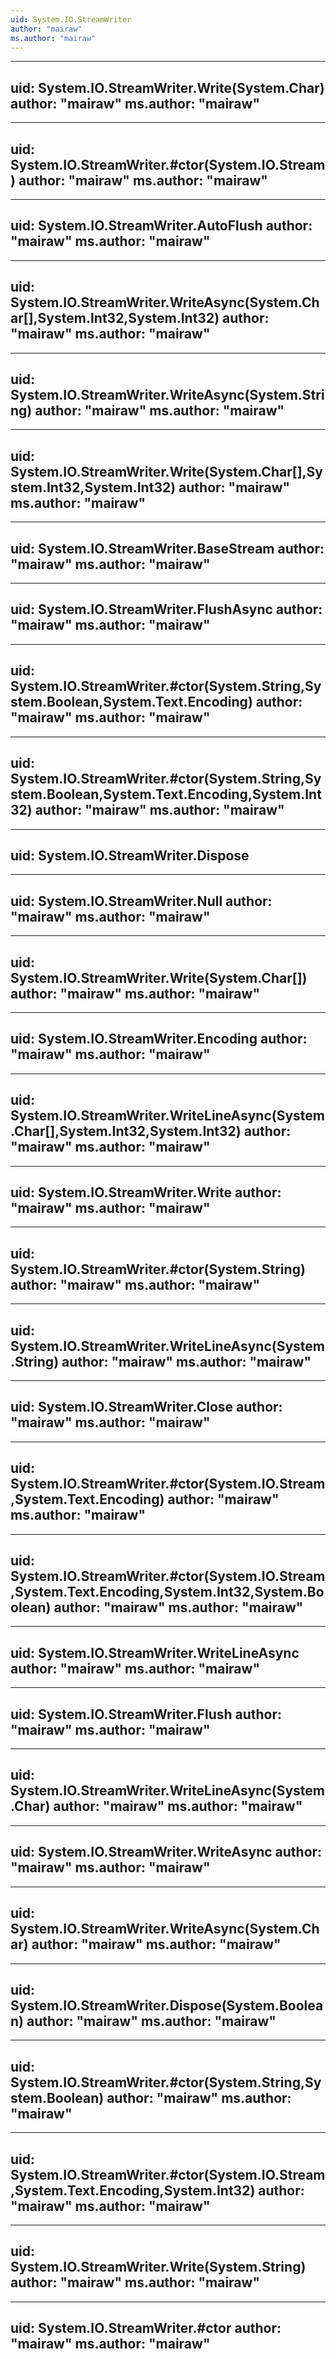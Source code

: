 ```yaml
---
uid: System.IO.StreamWriter
author: "mairaw"
ms.author: "mairaw"
---
```


---
uid: System.IO.StreamWriter.Write(System.Char)
author: "mairaw"
ms.author: "mairaw"
---

---
uid: System.IO.StreamWriter.#ctor(System.IO.Stream)
author: "mairaw"
ms.author: "mairaw"
---

---
uid: System.IO.StreamWriter.AutoFlush
author: "mairaw"
ms.author: "mairaw"
---

---
uid: System.IO.StreamWriter.WriteAsync(System.Char[],System.Int32,System.Int32)
author: "mairaw"
ms.author: "mairaw"
---

---
uid: System.IO.StreamWriter.WriteAsync(System.String)
author: "mairaw"
ms.author: "mairaw"
---

---
uid: System.IO.StreamWriter.Write(System.Char[],System.Int32,System.Int32)
author: "mairaw"
ms.author: "mairaw"
---

---
uid: System.IO.StreamWriter.BaseStream
author: "mairaw"
ms.author: "mairaw"
---

---
uid: System.IO.StreamWriter.FlushAsync
author: "mairaw"
ms.author: "mairaw"
---

---
uid: System.IO.StreamWriter.#ctor(System.String,System.Boolean,System.Text.Encoding)
author: "mairaw"
ms.author: "mairaw"
---

---
uid: System.IO.StreamWriter.#ctor(System.String,System.Boolean,System.Text.Encoding,System.Int32)
author: "mairaw"
ms.author: "mairaw"
---

---
uid: System.IO.StreamWriter.Dispose
---

---
uid: System.IO.StreamWriter.Null
author: "mairaw"
ms.author: "mairaw"
---

---
uid: System.IO.StreamWriter.Write(System.Char[])
author: "mairaw"
ms.author: "mairaw"
---

---
uid: System.IO.StreamWriter.Encoding
author: "mairaw"
ms.author: "mairaw"
---

---
uid: System.IO.StreamWriter.WriteLineAsync(System.Char[],System.Int32,System.Int32)
author: "mairaw"
ms.author: "mairaw"
---

---
uid: System.IO.StreamWriter.Write
author: "mairaw"
ms.author: "mairaw"
---

---
uid: System.IO.StreamWriter.#ctor(System.String)
author: "mairaw"
ms.author: "mairaw"
---

---
uid: System.IO.StreamWriter.WriteLineAsync(System.String)
author: "mairaw"
ms.author: "mairaw"
---

---
uid: System.IO.StreamWriter.Close
author: "mairaw"
ms.author: "mairaw"
---

---
uid: System.IO.StreamWriter.#ctor(System.IO.Stream,System.Text.Encoding)
author: "mairaw"
ms.author: "mairaw"
---

---
uid: System.IO.StreamWriter.#ctor(System.IO.Stream,System.Text.Encoding,System.Int32,System.Boolean)
author: "mairaw"
ms.author: "mairaw"
---

---
uid: System.IO.StreamWriter.WriteLineAsync
author: "mairaw"
ms.author: "mairaw"
---

---
uid: System.IO.StreamWriter.Flush
author: "mairaw"
ms.author: "mairaw"
---

---
uid: System.IO.StreamWriter.WriteLineAsync(System.Char)
author: "mairaw"
ms.author: "mairaw"
---

---
uid: System.IO.StreamWriter.WriteAsync
author: "mairaw"
ms.author: "mairaw"
---

---
uid: System.IO.StreamWriter.WriteAsync(System.Char)
author: "mairaw"
ms.author: "mairaw"
---

---
uid: System.IO.StreamWriter.Dispose(System.Boolean)
author: "mairaw"
ms.author: "mairaw"
---

---
uid: System.IO.StreamWriter.#ctor(System.String,System.Boolean)
author: "mairaw"
ms.author: "mairaw"
---

---
uid: System.IO.StreamWriter.#ctor(System.IO.Stream,System.Text.Encoding,System.Int32)
author: "mairaw"
ms.author: "mairaw"
---

---
uid: System.IO.StreamWriter.Write(System.String)
author: "mairaw"
ms.author: "mairaw"
---

---
uid: System.IO.StreamWriter.#ctor
author: "mairaw"
ms.author: "mairaw"
---
